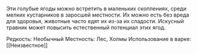 Эти голубые ягоды можно встретить в маленьких скоплениях, среди мелких кустарников в заросшей местности. Их можно есть без вреда для здоровья, животные часто едят их из-за их сладости. Искусный травник может повысить естественный потенциал этих ягод.

Редкость: Необычный 
Местность: Лес, Холмы
Использование в варке:
[[Неизвестное]]